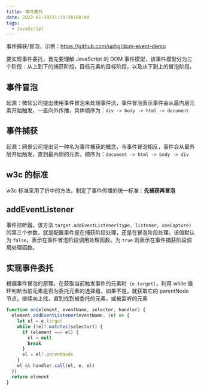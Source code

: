 ```yaml
---
title: 事件委托
date: 2022-01-29T21:29:28+08:00
tags:
  - JavaScript
---
```


事件捕获/冒泡，示例：https://github.com/uphg/dom-event-demo

要实现事件委托，首先要理解 JavaScript 的 DOM 事件模型，该事件模型分为三个阶段：从上到下的捕获阶段，目标元素的目标阶段，以及从下到上的冒泡阶段。

## 事件冒泡

起源：微软公司提出使用事件冒泡来处理事件流，事件冒泡表示事件会从最内层元素开始触发，一直向外传播，具体顺序为：`div -> body -> html -> document`

## 事件捕获

起源：网景公司提出另一种名为事件捕获的概念，与事件冒泡相反，事件会从最外层开始触发，直到最内侧的元素，顺序为：`document -> html -> body -> div`

## w3c 的标准

w3c 标准采用了折中的方法，制定了事件传播的统一标准：**先捕获再冒泡**

## addEventListener

事件监听器，该方法 `target.addEventListener(type, listener, useCapture)`  的第三个参数，就是配置事件是在捕获阶段处理，还是在冒泡阶段处理。该值默认为 `false`，表示在事件冒泡阶段调用处理函数。为 `true` 则表示在事件捕获阶段调用处理函数。

## 实现事件委托

根据事件冒泡的原理，在获取当前触发事件的元素时（`e.target`），利用 while 循环判断当前元素是否为委托元素的选择器，如果不是，就获取它的 parentNode 节点，继续向上找，直到找到被委托的元素，或被监听的元素

```javascript
function on(element, eventName, selector, handler) {
  element.addEventListener(eventName, (e) => {
    let el = e.target
    while (!el?.matches(selector)) {
      if (element === el) {
        el = null
        break
      }
      el = el?.parentNode
    }
    el && handler.call(el, e, el)
  })
  return element
}
```